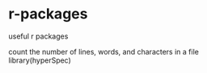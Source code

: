 # r-packages
useful r packages

count the number of lines, words, and characters in a file  
library(hyperSpec)
